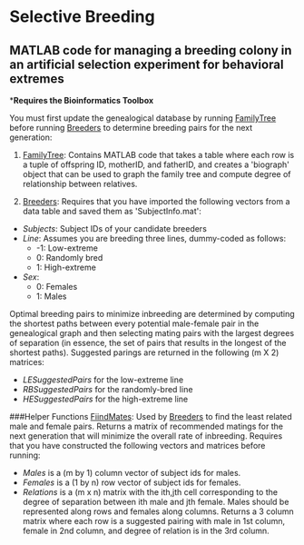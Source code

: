 Selective Breeding
============================
MATLAB code for managing a breeding colony in an artificial selection experiment for behavioral extremes
------------------------------------------------------------------------
***Requires the Bioinformatics Toolbox**

You must first update the genealogical database by running [FamilyTree](FamilyTree.m) before running [Breeders](Breeders.m) to determine breeding pairs for the next generation:

1. [FamilyTree](FamilyTree.m): Contains MATLAB code that takes a table where each row is a tuple of offspring ID, motherID, and fatherID, and creates a 'biograph' object that can be used to graph the family tree and compute degree of relationship between relatives.

2. [Breeders](Breeders.m): Requires that you have imported the following vectors from a data table and saved them as 'SubjectInfo.mat':
  - *Subjects*: Subject IDs of your candidate breeders
  - *Line*: Assumes you are breeding three lines, dummy-coded as follows:
    - -1: Low-extreme
    -  0: Randomly bred
    -  1: High-extreme
  - *Sex*:
    - 0: Females
    - 1: Males
    
Optimal breeding pairs to minimize inbreeding are determined by computing the shortest paths between every potential male-female pair in the genealogical graph and then selecting mating pairs with the largest degrees of separation (in essence, the set of pairs that results in the longest of the shortest paths). Suggested parings are returned in the following (m X 2) matrices:
  - *LESuggestedPairs* for the low-extreme line
  - *RBSuggestedPairs* for the randomly-bred line
  - *HESuggestedPairs* for the high-extreme line

###Helper Functions
[FiindMates](FindMates.m): Used by [Breeders](Breeders.m) to find the least related male and female pairs. Returns a matrix of recommended matings for the next generation that will minimize the overall rate of inbreeding. Requires that you have constructed the following vectors and matrices before running:
- *Males* is a (m by 1) column vector of subject ids for males.
- *Females* is a (1 by n) row vector of subject ids for females.
- *Relations* is a (m x n) matrix with the ith,jth cell corresponding to the degree of separation between ith male and jth female. Males should be represented along rows and females along columns. Returns a 3 column matrix where each row is a suggested pairing with male in 1st column, female in 2nd column, and degree of relation is in the 3rd column.